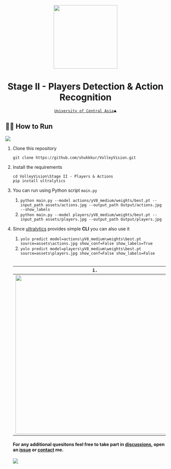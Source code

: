 <p align="center">
  <img src="https://github.com/shukkkur/VolleyVision/blob/b9e2ea29be1337f8cd7c25f7f06741ecfde9fc62/README_files/vv_logo.png" width=200>
</p>

<h1 align="center">
  Stage II - Players Detection & Action Recognition
</h1>

<p align='center'>
  <a href="https://ucentralasia.org/home"><code>University of Central Asia</a>⛰️</code>
</p>

<h2>🏃‍♂️ How to Run</h2>

<a href="https://colab.research.google.com/drive/1X16GNjksEfwVL1090bj3CYHGo772fG6H?usp=sharing"><img src="https://colab.research.google.com/assets/colab-badge.svg"></a>

<ol>

  <li>
    Clone this repository
  </li>

  ```
  git clone https://github.com/shukkkur/VolleyVision.git
  ```

  <li>
    Install the requirements
  </li>
  
  ```
  cd VolleyVision\Stage II - Players & Actions
  pip install ultralytics
  ```

<li>
  <p>You can run using Python script <code>main.py</code></p>
</li>

1) ```python main.py --model actions/yV8_medium/weights/best.pt --input_path assets/actions.jpg --output_path Output/actions.jpg --show_labels```
2) ```python main.py --model players/yV8_medium/weights/best.pt --input_path assets/players.jpg --output_path Output/players.jpg```
  
  <li>
    <p>Since <a href="https://docs.ultralytics.com/quickstart/#use-with-cli">ultralytics</a> provides simple <strong>CLI</strong> you can also use it</p>
  </li>

1) ```yolo predict model=actions\yV8_medium\weights\best.pt source=assets\actions.jpg show_conf=False show_labels=True```
2) ```yolo predict model=players\yV8_medium\weights\best.pt source=assets\players.jpg show_conf=False show_labels=False```

<br>
  
|   <code>i.</code>   |   <code>ii.</code>   |
|--------------|--------------|
|  <img src="https://github.com/shukkkur/VolleyVision/blob/bd87bc614df0c6a2b38067b9d7e0c3a7603a4a65/Stage%20II%20-%20Players%20%26%20Actions/assets/out_actions.jpg" width="500">  |  <img src="https://github.com/shukkkur/VolleyVision/blob/b532943613057c9bc99f309434d622c2030235ad/Stage%20II%20-%20Players%20%26%20Actions/assets/out_players.jpg" width="500">  |



<h4>For any additional quesitons feel free to take part in <a href="https://github.com/shukkkur/VolleyVision/discussions">discussions</a>, open an <a href="https://github.com/shukkkur/VolleyVision/issues/new">issue</a> or <a href="https://github.com/shukkkur#feel-free-to-connectcontact">contact</a> me.</h4>

<img src="https://github.com/shukkkur/VolleyVision/blob/1d1836c3a7968cbcde4bcf5cfb5e8eaf4c16acfb/assets/header.png">
